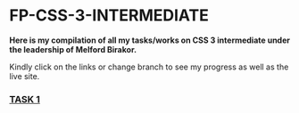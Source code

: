 # FP-CSS-3-INTERMEDIATE

**Here is my compilation of all my tasks/works on CSS 3 intermediate under the
leadership of Melford Birakor.**

Kindly click on the links or change branch to see my progress as well as the
live site.

### [TASK 1](https://github.com/Karllouise-code/css3-intermediate/tree/task1)

